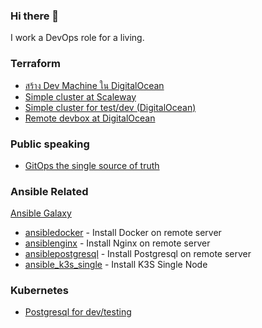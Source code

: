 ### Hi there 👋

I work a DevOps role for a living.

### Terraform

* [สร้าง Dev Machine ใน DigitalOcean](https://medium.com/@amaudy/1372a89e94f5)
* [Simple cluster at Scaleway](https://github.com/amaudy/simple-k8s-cluster-scaleway)
* [Simple cluster for test/dev (DigitalOcean)](https://github.com/amaudy/do-k8s-sandbox)
* [Remote devbox at DigitalOcean](https://github.com/amaudy/do-devbox)

### Public speaking

* [GitOps the single source of truth](https://www.youtube.com/watch?v=wxHcV1qhiiU)

### Ansible Related

[Ansible Galaxy](https://galaxy.ansible.com/amaudy)

* [ansibledocker](https://galaxy.ansible.com/amaudy/ansibledocker) - Install Docker on remote server
* [ansiblenginx](https://galaxy.ansible.com/amaudy/ansible_nginx) - Install Nginx on remote server
* [ansiblepostgresql](https://galaxy.ansible.com/amaudy/ansible_postgresql) - Install Postgresql on remote server
* [ansible_k3s_single](https://galaxy.ansible.com/amaudy/ansible_k3s_single) - Install K3S Single Node

### Kubernetes

* [Postgresql for dev/testing](https://github.com/amaudy/k8s-postgresql)
